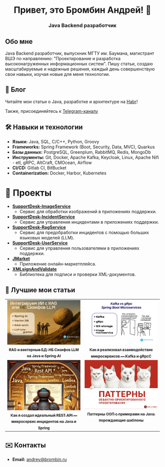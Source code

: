 <p align="center">
  <h1 align="center">Привет, это Бромбин Андрей! 👋</h1>
  <h3 align="center">Java Backend разработчик</h3>
</p>

## Обо мне

Java Backend разработчик, выпускник МГТУ им. Баумана, магистрант ВШЭ по направлению: "Проектирование и разработка высоконагруженных информационных систем". Пишу статьи, создаю масштабируемые и надежные решения, 
каждый день совершенствую свои навыки, изучая новые для меня технологии.

## 📰 Блог

Читайте мои статьи о Java, разработке и архитектуре на [Habr](https://habr.com/ru/users/br0mberg/)!

Также, присоединяйтесь к [Telegram-каналу](https://t.me/devbrombin)
<!-- BLOG-POST-LIST:START -->
<!-- BLOG-POST-LIST:END -->

## 🛠️ Навыки и технологии

*   **Языки:** Java, SQL, C/C++, Python, Groovy
*   **Frameworks:** Spring Framework (Boot, Security, Data, MVC), Quarkus
*   **Базы данных:** PostgreSQL, Greenplum, RabbitMQ, Redis, MongoDb
*   **Инструменты:** Git, Docker, Apache Kafka, Keycloak, Linux, Apache Nifi - etl, gRPC, AltCraft, CMOcean, Airflow
*   **CI/CD:** Gitlab CI, BitBucket
*   **Containerization:** Docker, Harbor, Kubernetes

# 🚀 Проекты

*   **[SupportDesk-ImageService](https://github.com/br0mberg/SupportDesk-ImageService)**
    *   Сервис для обработки изображений в приложениях поддержки.
*   **[SupportDesk-IncidentService](https://github.com/br0mberg/SupportDesk-IncidentService)**
    *   Сервис для управления инцидентами в приложениях поддержки.
*   **[SupportDesk-RagService](https://github.com/br0mberg/SupportDesk-IncidentRetrievalService/tree/main)**
    *   Сервис для предобработки инцидентов с помощью больших языковых моделей (LLM).
*   **[SupportDesk-UserService](https://github.com/br0mberg/SupportDesk-UserService)**
    *   Сервис для управления пользователями в приложениях поддержки.
*   **[JMarket](https://github.com/br0mberg/JMarket)**
    *   Приложение онлайн-маркетплейса.
*   **[XMLsignAndValidate](https://github.com/br0mberg/XMLsignAndValidate)**
    *   Библиотека для подписи и проверки XML-документов.

<h2>📰 Лучшие мои статьи</h2>

<table>
  <tr>
    <td width="50%" align="center" valign="top">
      <a href="https://habr.com/p/924100/">
        <img src="assets/rag.png" alt="RAG и векторные БД: НЕ Сизифов LLM на Java и Spring AI" width="100%"/>
        <br/>
        <sub><b>RAG и векторные БД: НЕ Сизифов LLM на Java и Spring AI</b></sub>
      </a>
    </td>
    <td width="50%" align="center" valign="top">
      <a href="https://habr.com/p/912502/">
        <img src="assets/kafkaGrpc.png" alt="Часть 2: Взаимодействие микросервисов — Kafka и gRPC" width="100%"/>
        <br/>
        <sub><b>Как я реализовал взаимодействие микросервисов — Kafka и gRpcC</b></sub>
      </a>
    </td>
  </tr>
  <tr>
    <td width="50%" align="center" valign="top">
      <a href="https://habr.com/p/870640/">
        <img src="assets/restapi.jpg" alt="Часть 1: идеальный REST API — микросервис инцидентов" width="100%"/>
        <br/>
        <sub><b>Как я создал идеальный REST API — микросервис инцидентов на Java и Spring</b></sub>
      </a>
    </td>
    <td width="50%" align="center" valign="top">
      <a href="https://habr.com/p/955604/">
        <img src="assets/imagePatterns.png" alt="Паттерны ООП c примерами на Java: порождающие шаблоны" width="100%"/>
        <br/>
        <sub><b>Паттерны ООП c примерами на Java: порождающие шаблоны</b></sub>
      </a>
    </td>
  </tr>
</table>

## ✉️ Контакты

*   **Email:** [andrey@brombin.ru](mailto:andrey@brombin.ru)
